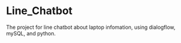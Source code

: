 # Line_Chatbot
The project for line chatbot about laptop infomation, using dialogflow, mySQL, and python.
